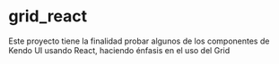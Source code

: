 # grid_react
Este proyecto tiene la finalidad probar algunos de los componentes de Kendo UI usando React, haciendo énfasis en el uso del Grid

